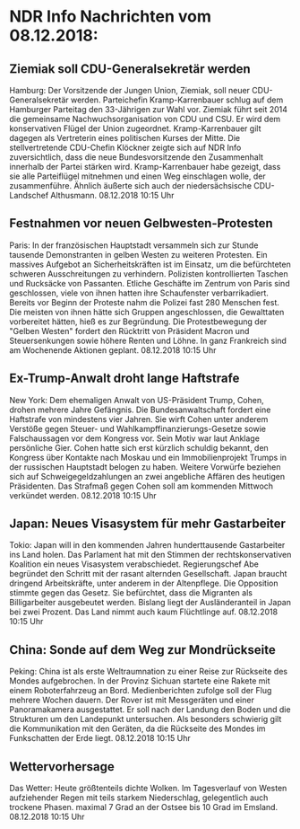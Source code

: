 # NDR Info Nachrichten vom 08.12.2018:


## Ziemiak soll CDU-Generalsekretär werden
Hamburg: Der Vorsitzende der Jungen Union, Ziemiak, soll neuer CDU-Generalsekretär werden. Parteichefin Kramp-Karrenbauer schlug auf dem Hamburger Parteitag den 33-Jährigen zur Wahl vor. Ziemiak führt seit 2014 die gemeinsame Nachwuchsorganisation von CDU und CSU. Er wird dem konservativen Flügel der Union zugeordnet. Kramp-Karrenbauer gilt dagegen als Vertreterin eines politischen Kurses der Mitte. Die stellvertretende CDU-Chefin Klöckner zeigte sich auf NDR Info zuversichtlich, dass die neue Bundesvorsitzende den Zusammenhalt innerhalb der Partei stärken wird. Kramp-Karrenbauer habe gezeigt, dass sie alle Parteiflügel mitnehmen und einen Weg einschlagen wolle, der zusammenführe. Ähnlich äußerte sich auch der niedersächsische CDU-Landschef Althusmann. 08.12.2018 10:15 Uhr 

## Festnahmen vor neuen Gelbwesten-Protesten
Paris: In der französischen Hauptstadt versammeln sich zur Stunde tausende Demonstranten in gelben Westen zu weiteren Protesten. Ein massives Aufgebot an Sicherheitskräften ist im Einsatz, um die befürchteten schweren Ausschreitungen zu verhindern. Polizisten kontrollierten Taschen und Rucksäcke von Passanten. Etliche Geschäfte im Zentrum von Paris sind geschlossen, viele von ihnen hatten ihre Schaufenster verbarrikadiert. Bereits vor Beginn der Proteste nahm die Polizei fast 280 Menschen fest. Die meisten von ihnen hätte sich Gruppen angeschlossen, die Gewalttaten vorbereitet hätten, hieß es zur Begründung. Die Protestbewegung der "Gelben Westen" fordert den Rücktritt von Präsident Macron und Steuersenkungen sowie höhere Renten und Löhne. In ganz Frankreich sind am Wochenende Aktionen geplant. 08.12.2018 10:15 Uhr 

## Ex-Trump-Anwalt droht lange Haftstrafe
New York: 	Dem ehemaligen Anwalt von US-Präsident Trump, Cohen, drohen mehrere Jahre Gefängnis. Die Bundesanwaltschaft fordert eine Haftstrafe von mindestens vier Jahren. Sie wirft Cohen unter anderem Verstöße gegen Steuer- und Wahlkampffinanzierungs-Gesetze sowie Falschaussagen vor dem Kongress vor. Sein Motiv war laut Anklage persönliche Gier. Cohen hatte sich erst kürzlich schuldig bekannt, den Kongress über Kontakte nach Moskau und ein Immobilienprojekt Trumps in der russischen Hauptstadt belogen zu haben. Weitere Vorwürfe beziehen sich auf Schweigegeldzahlungen an zwei angebliche Affären des heutigen Präsidenten. Das Strafmaß gegen Cohen soll am kommenden Mittwoch verkündet werden. 08.12.2018 10:15 Uhr 

## Japan: Neues Visasystem für mehr Gastarbeiter
Tokio:	Japan will in den kommenden Jahren hunderttausende Gastarbeiter ins Land holen. Das Parlament hat mit den Stimmen der rechtskonservativen Koalition ein neues Visasystem verabschiedet. Regierungschef Abe begründet den Schritt mit der rasant alternden Gesellschaft. Japan braucht dringend Arbeitskräfte, unter anderem in der Altenpflege. Die Opposition stimmte gegen das Gesetz. Sie befürchtet, dass die Migranten als Billigarbeiter ausgebeutet werden. Bislang liegt der Ausländeranteil in Japan bei zwei Prozent. Das Land nimmt auch kaum Flüchtlinge auf. 08.12.2018 10:15 Uhr 

## China: Sonde auf dem Weg zur Mondrückseite
Peking: 	China ist als erste Weltraumnation zu einer Reise zur Rückseite des Mondes aufgebrochen. In der Provinz Sichuan startete eine Rakete mit einem Roboterfahrzeug an Bord. Medienberichten zufolge soll der Flug mehrere Wochen dauern. Der Rover ist mit Messgeräten und einer Panoramakamera ausgestattet. Er soll nach der Landung den Boden und die Strukturen um den Landepunkt untersuchen. Als besonders schwierig gilt die Kommunikation mit den Geräten, da die Rückseite des Mondes im Funkschatten der Erde liegt. 08.12.2018 10:15 Uhr 

## Wettervorhersage
Das Wetter: Heute größtenteils dichte Wolken. Im Tagesverlauf von Westen aufziehender Regen mit teils starkem Niederschlag, gelegentlich auch trockene Phasen. maximal 7 Grad an der Ostsee bis 10 Grad im Emsland. 08.12.2018 10:15 Uhr 
